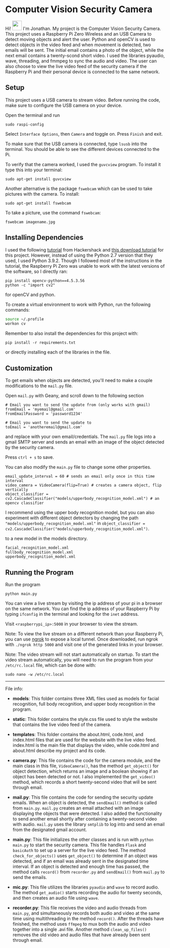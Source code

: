 # Computer Vision Security Camera
Hi! <img src="https://media.giphy.com/media/hvRJCLFzcasrR4ia7z/giphy.gif" width="30" height="30" /> I'm Jonathan. My project is the Computer Vision Security Camera. This project uses a Raspberry Pi Zero Wireless and an USB Camera to detect moving objects and alert the user. Python and openCV is used to detect objects in the video feed and when movement is detected, two emails will be sent. The initial email contains a photo of the object, while the next email contains a twenty-scond short video. I used the libraries pyaudio, wave, threading, and fmmpeg to sync the audio and video. The user can also choose to view the live video feed of the security camera if the Raspberry Pi and their personal device is connected to the same network.

## Setup

This project uses a USB camera to stream video. Before running the code, make sure to configure the USB camera on your device.

Open the terminal and run

```
sudo raspi-config
```

Select `Interface Options`, then `Camera` and toggle on. Press `Finish` and exit.

To make sure that the USB camera is connected, type `lsusb` into the terminal. You should be able to see the different devices connected to the Pi.

To verify that the camera worked, I used the `guvcview` program. To install it type this into your terminal: 

```
sudo apt-get install guvcview
```

Another alternative is the package `fswebcam` which can be used to take pictures with the camera. To install:

```
sudo apt-get install fswebcam
```

To take a picture, use the command `fswebcam`:

```
fswebcam imagename.jpg
```

## Installing Dependencies

I used the following [tutorial](https://www.hackster.io/hackershack/smart-security-camera-90d7bd#toc-code-6/) from Hackershack and [this download tutorial](http://www.pyimagesearch.com/2016/04/18/install-guide-raspberry-pi-3-raspbian-jessie-opencv-3/) for this project. However, instead of using the Python 2.7 version that they used, I used Python 3.9.2. Though I followed most of the instructions in the tutorial, the Raspberry Pi Zero was unable to work with the latest versions of the software, so I directly ran:

```
pip install opencv-python==4.5.3.56
python -c "import cv2"
```

for openCV and python.


To create a virtual environment to work with Python, run the following commands:

```bash
source ~/.profile
workon cv
```

Remember to also install the dependencies for this project with:

```
pip install -r requirements.txt
```

or directly installing each of the libraries in the file.

## Customization

To get emails when objects are detected, you'll need to make a couple modifications to the `mail.py` file.

Open `mail.py` with Geany, and scroll down to the following section

```
# Email you want to send the update from (only works with gmail)
fromEmail = 'myemail@gmail.com'
fromEmailPassword = 'password1234'

# Email you want to send the update to
toEmail = 'anotheremail@gmail.com'
```
and replace with your own email/credentials. The `mail.py` file logs into a gmail SMTP server and sends an email with an image of the object detected by the security camera. 

Press `ctrl + s` to save.

You can also modify the `main.py` file to change some other properties.

```
email_update_interval = 60 # sends an email only once in this time interval
video_camera = VideoCamera(flip=True) # creates a camera object, flip vertically
object_classifier = cv2.CascadeClassifier("models/upperbody_recognition_model.xml") # an opencv classifier
```
I recommend using the upper body recognition model, but you can also experiment with different object detectors by changing the path `"models/upperbody_recognition_model.xml"` in `object_classifier = cv2.CascadeClassifier("models/upperbody_recognition_model.xml")`.

to a new model in the models directory.

```
facial_recognition_model.xml
fullbody_recognition_model.xml
upperbody_recognition_model.xml
```

## Running the Program

Run the program

```
python main.py
```

You can view a live stream by visiting the ip address of your pi in a browser on the same network. You can find the ip address of your Raspberry Pi by typing `ifconfig` in the terminal and looking for the `inet` address. 

Visit `<raspberrypi_ip>:5000` in your browser to view the stream.

Note: To view the live stream on a different network than your Raspberry Pi, you can use [ngrok](https://ngrok.com/) to expose a local tunnel. Once downloaded, run ngrok with `./ngrok http 5000` and visit one of the generated links in your browser.

Note: The video stream will not start automatically on startup. To start the video stream automatically, you will need to run the program from your `/etc/rc.local` file, which can be done with:

```
sudo nano -w /etc/rc.local
```

-----

File info:

- **models**: This folder contains three XML files used as models for facial recognition, full body recognition, and upper body recognition in the program.

- **static**: This folder contains the style.css file used to style the website that contains the live video feed of the camera.

- **templates**: This folder contains the about.html, code.html, and index.html files that are used for the website with the live video feed. index.html is the main file that displays the video, while code.html and about.html describe my project and its code.

- **camera.py**: This file contains the code for the camera module, and the main class in this file, `VideoCamera()`, has the method `get_object()` for object detection, which returns an image and a boolean showing if an object has been detected or not. I also implemented the `get_video()` method,
 which records a short twenty-second video that will be sent through email.

- **mail.py**: This file contains the code for sending the security update emails. When an object is detected, the `sendEmail()` method is called from `main.py`. `mail.py` creates an email attached with an image displaying the objects that were detected. I also added the functionality to send another email shortly after containing a twenty-second video with audio. `mail.py` uses the library `smtplib` to log into and send an email from the designated gmail account.

- **main.py**: This file initializes the other classes and is run with `python main.py` to start the security camera. This file handles `Flask` and `basicAuth` to set up a server for the live video feed. The method `check_for_objects()` uses `get_object()` to determine if an object was detected, and if an email was already sent in the designated time interval. If an object is detected and enough time has passed, the method calls `record()` from `recorder.py` and `sendEmail()` from `mail.py` to send the emails.

- **mic.py**: This file utilizes the libraries `pyaudio` and `wave` to record audio. The method `get_audio()` starts recording the audio for twenty seconds, and then creates an audio file using `wave`.

- **recorder.py**: This file receives the video and audio threads from `main.py`, and simultaneously records both audio and video at the same time using multithreading in the method `record()`. After the threads have finished, the method uses `ffmpeg` to mux both the audio and video together into a single .avi file. Another method `clean_up_files()` removes the old video and audio files that have already been sent through email. 
